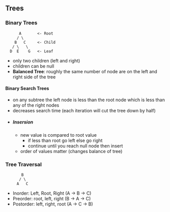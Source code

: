 ## Trees

### Binary Trees
```` Text
      A       <- Root
     / \
    B   C     <- Child
   / \   \
  D  E    G   <- Leaf
````
- only two children (left and right)
- children can be null
- __Balanced Tree__: roughly the same number of node are on the left and right side of the tree

#### Binary Search Trees
- on any subtree the left node is less than the root node which is less than any of the right nodes
- decreases search time (each iteration will cut the tree down by half)
- ##### Insersion
  - new value is compared to root value
    - if less than root go left else go right
    - continue until you reach null node then insert
  - order of values matter (changes balance of tree)

### Tree Traversal
``` Text
       B       
      / \      
     A   C     
```
- Inorder:    Left, Root, Right (A -> B -> C)
- Preorder:   root, left, right (B -> A -> C)
- Postorder:  left, right, root (A -> C -> B) 
